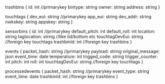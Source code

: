 trashbins
{
    id: int //primarykey
    bintype: string 
    owner: string
    address: string
}

touchtags
{
    dev_eui: string //primarykey
    app_eui: string
    dev_addr: string
    nwkskey: string
    appskey: string
}

sensorbins
{
    id: int //primarykey
    default_pitch: int
    default_roll: int
    location: string
    taglocation: string //like lid/bottom etc
    touchtagDevEui: string //foreign key touchtags
    trashbinId: int //foreign key trashbins
}

events
{
    packet_hash: string //primarykey
    payload: string
    original_message: json
    event_time: date
    temperature: int
    trigged_code: string
    trigger_counter: int
    pitch: int
    roll: int
    touchtagDevEui: string //foreign key touchtags
}

processedevents
{
    packet_hash: string //primarykey
    event_type: string
    event_time: date
    trashbinId: int //foreign key trashbins
}


